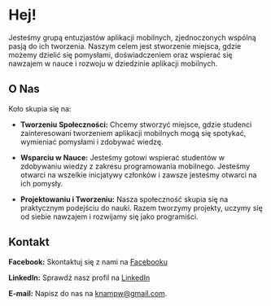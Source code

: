 # Hej!

Jesteśmy grupą entuzjastów aplikacji mobilnych, zjednoczonych wspólną pasją do ich tworzenia. Naszym celem jest stworzenie miejsca, gdzie możemy dzielić się pomysłami, doświadczeniem oraz wspierać się nawzajem w nauce i rozwoju w dziedzinie aplikacji mobilnych.

## O Nas

Koło skupia się na:

- **Tworzeniu Społeczności:** Chcemy stworzyć miejsce, gdzie studenci zainteresowani tworzeniem aplikacji mobilnych mogą się spotykać, wymieniać pomysłami i zdobywać wiedzę.

- **Wsparciu w Nauce:** Jesteśmy gotowi wspierać studentów w zdobywaniu wiedzy z zakresu programowania mobilnego. Jesteśmy otwarci na wszelkie inicjatywy członków i zawsze jesteśmy otwarci na ich pomysły.

- **Projektowaniu i Tworzeniu:** Nasza społeczność skupia się na praktycznym podejściu do nauki. Razem tworzymy projekty, uczymy się od siebie nawzajem i rozwijamy się jako programiści.

## Kontakt

**Facebook:** Skontaktuj się z nami na [Facebooku](https://www.facebook.com/people/Ko%C5%82o-Naukowe-Aplikacji-Mobilnych/100090783457698/)

**LinkedIn:** Sprawdź nasz profil na [LinkedIn](https://pl.linkedin.com/company/knam-pw)

**E-mail:** Napisz do nas na knampw@gmail.com.
